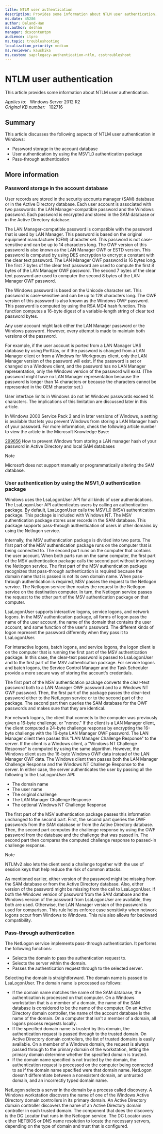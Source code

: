 ```yaml
---
title: NTLM user authentication
description: Provides some information about NTLM user authentication.
ms.date: 45286
author: Deland-Han
ms.author: delhan
manager: dcscontentpm
audience: itpro
ms.topic: troubleshooting
localization_priority: medium
ms.reviewer: kaushika
ms.custom: sap:legacy-authentication-ntlm, csstroubleshoot
---
```

# NTLM user authentication  

This article provides some information about NTLM user authentication.

_Applies to:_ &nbsp; Windows Server 2012 R2  
_Original KB number:_ &nbsp; 102716

## Summary

This article discusses the following aspects of NTLM user authentication in Windows:

- Password storage in the account database
- User authentication by using the MSV1_0 authentication package
- Pass-through authentication

## More information

### Password storage in the account database

User records are stored in the security accounts manager (SAM) database or in the Active Directory database. Each user account is associated with two passwords: the LAN Manager-compatible password and the Windows password. Each password is encrypted and stored in the SAM database or in the Active Directory database.

The LAN Manager-compatible password is compatible with the password that is used by LAN Manager. This password is based on the original equipment manufacturer (OEM) character set. This password is not case-sensitive and can be up to 14 characters long. The OWF version of this password is also known as the LAN Manager OWF or ESTD version. This password is computed by using DES encryption to encrypt a constant with the clear text password. The LAN Manager OWF password is 16 bytes long. The first 7 bytes of the clear text password are used to compute the first 8 bytes of the LAN Manager OWF password. The second 7 bytes of the clear text password are used to computer the second 8 bytes of the LAN Manager OWF password.

The Windows password is based on the Unicode character set. This password is case-sensitive and can be up to 128 characters long. The OWF version of this password is also known as the Windows OWF password. This password is computed by using the RSA MD4 hash function. This function computes a 16-byte digest of a variable-length string of clear text password bytes.

Any user account might lack either the LAN Manager password or the Windows password. However, every attempt is made to maintain both versions of the password.  

For example, if the user account is ported from a LAN Manager UAS database by using PortUas, or if the password is changed from a LAN Manager client or from a Windows for Workgroups client, only the LAN Manager version of the password will exist. If the password is set or changed on a Windows client, and the password has no LAN Manager representation, only the Windows version of the password will exist. (The password might have no LAN Manager representation because the password is longer than 14 characters or because the characters cannot be represented in the OEM character set.)  

User interface limits in Windows do not let Windows passwords exceed 14 characters. The implications of this limitation are discussed later in this article.

In Windows 2000 Service Pack 2 and in later versions of Windows, a setting is available that lets you prevent Windows from storing a LAN Manager hash of your password. For more information, check the following article number to view the article in the Microsoft Knowledge Base:

[299656](https://support.microsoft.com/help/299656) How to prevent Windows from storing a LAN manager hash of your password in Active Directory and local SAM databases  

> [!NOTE]
> Microsoft does not support manually or programmatically altering the SAM database.

### User authentication by using the MSV1_0 authentication package

Windows uses the LsaLogonUser API for all kinds of user authentications. The LsaLogonUser API authenticates users by calling an authentication package. By default, LsaLogonUser calls the MSV1_0 (MSV) authentication package. This package is included with Windows NT. The MSV authentication package stores user records in the SAM database. This package supports pass-through authentication of users in other domains by using the Netlogon service.

Internally, the MSV authentication package is divided into two parts. The first part of the MSV authentication package runs on the computer that is being connected to. The second part runs on the computer that contains the user account. When both parts run on the same computer, the first part of the MSV authentication package calls the second part without involving the Netlogon service. The first part of the MSV authentication package recognizes that pass-through authentication is required because the domain name that is passed is not its own domain name. When pass-through authentication is required, MSV passes the request to the Netlogon service. The Netlogon service then routes the request to the Netlogon service on the destination computer. In turn, the Netlogon service passes the request to the other part of the MSV authentication package on that computer.

LsaLogonUser supports interactive logons, service logons, and network logons. In the MSV authentication package, all forms of logon pass the name of the user account, the name of the domain that contains the user account, and some function of the user's password. The different kinds of logon represent the password differently when they pass it to LsaLogonUser.

For interactive logons, batch logons, and service logons, the logon client is on the computer that is running the first part of the MSV authentication package. In this case, the clear-text password is passed to LsaLogonUser and to the first part of the MSV authentication package. For service logons and batch logons, the Service Control Manager and the Task Scheduler provide a more secure way of storing the account's credentials.

The first part of the MSV authentication package converts the clear-text password both to a LAN Manager OWF password and to a Windows NT OWF password. Then, the first part of the package passes the clear-text password either to the NetLogon service or to the second part of the package. The second part then queries the SAM database for the OWF passwords and makes sure that they are identical.

For network logons, the client that connects to the computer was previously given a 16-byte challenge, or "nonce." If the client is a LAN Manager client, the client computed a 24-byte challenge response by encrypting the 16-byte challenge with the 16-byte LAN Manager OWF password. The LAN Manager client then passes this "LAN Manager Challenge Response" to the server. If the client is a Windows client, a "Windows NT Challenge Response" is computed by using the same algorithm. However, the Windows client uses the 16-byte Windows OWF data instead of the LAN Manager OWF data. The Windows client then passes both the LAN Manager Challenge Response and the Windows NT Challenge Response to the server. In either case, the server authenticates the user by passing all the following to the LsaLogonUser API:  

- The domain name
- The user name
- The original challenge
- The LAN Manager Challenge Response
- The optional Windows NT Challenge Response  

The first part of the MSV authentication package passes this information unchanged to the second part. First, the second part queries the OWF passwords from the SAM database or from the Active Directory database. Then, the second part computes the challenge response by using the OWF password from the database and the challenge that was passed in. The second part then compares the computed challenge response to passed-in challenge response.

> [!NOTE]
> NTLMv2 also lets the client send a challenge together with the use of session keys that help reduce the risk of common attacks.

As mentioned earlier, either version of the password might be missing from the SAM database or from the Active Directory database. Also, either version of the password might be missing from the call to LsaLogonUser. If both the Windows version of password from the SAM database and the Windows version of the password from LsaLogonUser are available, they both are used. Otherwise, the LAN Manager version of the password is used for comparison. This rule helps enforce case sensitivity when network logons occur from Windows to Windows. This rule also allows for backward compatibility.

### Pass-through authentication

The NetLogon service implements pass-through authentication. It performs the following functions:  

- Selects the domain to pass the authentication request to.
- Selects the server within the domain.
- Passes the authentication request through to the selected server.  

Selecting the domain is straightforward. The domain name is passed to LsaLogonUser. The domain name is processed as follows:

- If the domain name matches the name of the SAM database, the authentication is processed on that computer. On a Windows workstation that is a member of a domain, the name of the SAM database is considered to be the name of the computer. On an Active Directory domain controller, the name of the account database is the name of the domain. On a computer that isn't a member of a domain, all logons process requests locally.
- If the specified domain name is trusted by this domain, the authentication request is passed through to the trusted domain. On Active Directory domain controllers, the list of trusted domains is easily available. On a member of a Windows domain, the request is always passed through to the primary domain of the workstation, letting the primary domain determine whether the specified domain is trusted.
- If the domain name specified is not trusted by the domain, the authentication request is processed on the computer being connected to as if the domain name specified were that domain name. NetLogon doesn't differentiate between a nonexistent domain, an untrusted domain, and an incorrectly typed domain name.  

NetLogon selects a server in the domain by a process called discovery. A Windows workstation discovers the name of one of the Windows Active Directory domain controllers in its primary domain. An Active Directory domain controller discovers the name of an Active Directory domain controller in each trusted domain. The component that does the discovery is the DC Locator that runs in the Netlogon service. The DC Locator uses either NETBIOS or DNS name resolution to locate the necessary servers, depending on the type of domain and trust that is configured.
